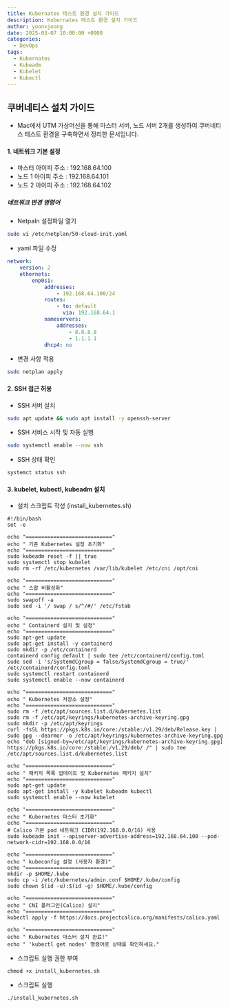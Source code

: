 ```yaml
---
title: Kubernates 테스트 환경 설치 가이드
description: Kubernates 테스트 환경 설치 가이드
author: yoonxjoong
date: 2025-03-07 10:00:00 +0900
categories:
  - DevOps
tags:
  - Kubernates
  - Kubeadm
  - Kubelet
  - Kubectl
---
```

## 쿠버네티스 설치 가이드

- Mac에서 UTM 가상머신을 통해 마스터 서버, 노드 서버 2개를 생성하여 쿠버네티스 테스트 환경을 구축하면서 정리한 문서입니다. 


#### 1. 네트워크 기본 설정
- 마스터 아이피 주소 : 192.168.64.100
- 노드 1 아이피 주소 : 192.168.64.101
- 노드 2 아이피 주소 : 192.168.64.102

##### 네트워크 변경 명령어
- Netpaln 설정파일 열기
``` bash
sudo vi /etc/netplan/50-cloud-init.yaml
```

-  yaml 파일 수정
``` yaml
network:
	version: 2
	ethernets:
		enp0s1:
			addresses:
				- 192.168.64.100/24
			routes:
				- to: default
			 	  via: 192.168.64.1
			nameservers:
				addresses:
					- 8.8.8.8
					- 1.1.1.1
			dhcp4: no
```

- 변경 사항 적용
``` bash
sudo netplan apply
```

#### 2. SSH 접근 허용
- SSH 서버 설치
``` bash
sudo apt update && sudo apt install -y openssh-server
```

- SSH 서비스 시작 및 자동 실행
``` bash
sudo systemctl enable --now ssh
```

- SSH 상태 확인
``` bash
systemct status ssh
```



#### 3. kubelet,  kubectl, kubeadm 설치
- 설치 스크립트 작성 (install_kubernetes.sh)

``` shell
#!/bin/bash
set -e

echo "============================"
echo " 기존 Kubernetes 설정 초기화"
echo "============================"
sudo kubeadm reset -f || true
sudo systemctl stop kubelet
sudo rm -rf /etc/kubernetes /var/lib/kubelet /etc/cni /opt/cni

echo "============================"
echo " 스왑 비활성화"
echo "============================"
sudo swapoff -a
sudo sed -i '/ swap / s/^/#/' /etc/fstab

echo "============================"
echo " Containerd 설치 및 설정"
echo "============================"
sudo apt-get update
sudo apt-get install -y containerd
sudo mkdir -p /etc/containerd
containerd config default | sudo tee /etc/containerd/config.toml
sudo sed -i 's/SystemdCgroup = false/SystemdCgroup = true/' /etc/containerd/config.toml
sudo systemctl restart containerd
sudo systemctl enable --now containerd

echo "============================"
echo " Kubernetes 저장소 설정"
echo "============================"
sudo rm -f /etc/apt/sources.list.d/kubernetes.list
sudo rm -f /etc/apt/keyrings/kubernetes-archive-keyring.gpg
sudo mkdir -p /etc/apt/keyrings
curl -fsSL https://pkgs.k8s.io/core:/stable:/v1.29/deb/Release.key | sudo gpg --dearmor -o /etc/apt/keyrings/kubernetes-archive-keyring.gpg
echo "deb [signed-by=/etc/apt/keyrings/kubernetes-archive-keyring.gpg] https://pkgs.k8s.io/core:/stable:/v1.29/deb/ /" | sudo tee /etc/apt/sources.list.d/kubernetes.list

echo "============================"
echo " 패키지 목록 업데이트 및 Kubernetes 패키지 설치"
echo "============================"
sudo apt-get update
sudo apt-get install -y kubelet kubeadm kubectl
sudo systemctl enable --now kubelet

echo "============================"
echo " Kubernetes 마스터 초기화"
echo "============================"
# Calico 기본 pod 네트워크 CIDR(192.168.0.0/16) 사용
sudo kubeadm init --apiserver-advertise-address=192.168.64.100 --pod-network-cidr=192.168.0.0/16

echo "============================"
echo " kubeconfig 설정 (사용자 환경)"
echo "============================"
mkdir -p $HOME/.kube
sudo cp -i /etc/kubernetes/admin.conf $HOME/.kube/config
sudo chown $(id -u):$(id -g) $HOME/.kube/config

echo "============================"
echo " CNI 플러그인(Calico) 설치"
echo "============================"
kubectl apply -f https://docs.projectcalico.org/manifests/calico.yaml

echo "============================"
echo " Kubernetes 마스터 설치 완료!"
echo " 'kubectl get nodes' 명령어로 상태를 확인하세요."

```


- 스크립트 실행 권한 부여
``` shell
chmod +x install_kubernetes.sh
```

- 스크립트 실행
``` shell
./install_kubernetes.sh
```
